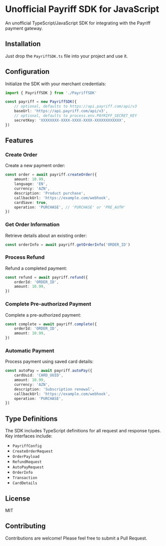 # Unofficial Payriff SDK for JavaScript

An unofficial TypeScript/JavaScript SDK for integrating with the Payriff payment gateway.

## Installation

Just drop the `PayriffSDK.ts` file into your project and use it.

## Configuration

Initialize the SDK with your merchant credentials:

```typescript
import { PayriffSDK } from './PayriffSDK'

const payriff = new PayriffSDK({
	// optional, defaults to https://api.payriff.com/api/v3
	baseUrl: 'https://api.payriff.com/api/v3',
	// optional, defaults to process.env.PAYRIFF_SECRET_KEY
	secretKey: 'XXXXXXXX-XXXX-XXXX-XXXX-XXXXXXXXXXXX',
})
```

## Features

### Create Order

Create a new payment order:

```typescript
const order = await payriff.createOrder({
	amount: 10.99,
	language: 'EN',
	currency: 'AZN',
	description: 'Product purchase',
	callbackUrl: 'https://example.com/webhook',
	cardSave: true,
	operation: 'PURCHASE', // 'PURCHASE' or 'PRE_AUTH'
})
```

### Get Order Information

Retrieve details about an existing order:

```typescript
const orderInfo = await payriff.getOrderInfo('ORDER_ID')
```

### Process Refund

Refund a completed payment:

```typescript
const refund = await payriff.refund({
	orderId: 'ORDER_ID',
	amount: 10.99,
})
```

### Complete Pre-authorized Payment

Complete a pre-authorized payment:

```typescript
const complete = await payriff.complete({
	orderId: 'ORDER_ID',
	amount: 10.99,
})
```

### Automatic Payment

Process payment using saved card details:

```typescript
const autoPay = await payriff.autoPay({
	cardUuid: 'CARD_UUID',
	amount: 10.99,
	currency: 'AZN',
	description: 'Subscription renewal',
	callbackUrl: 'https://example.com/webhook',
	operation: 'PURCHASE',
})
```

## Type Definitions

The SDK includes TypeScript definitions for all request and response types. Key interfaces include:

-   `PayriffConfig`
-   `CreateOrderRequest`
-   `OrderPayload`
-   `RefundRequest`
-   `AutoPayRequest`
-   `OrderInfo`
-   `Transaction`
-   `CardDetails`

## License

MIT

## Contributing

Contributions are welcome! Please feel free to submit a Pull Request.
